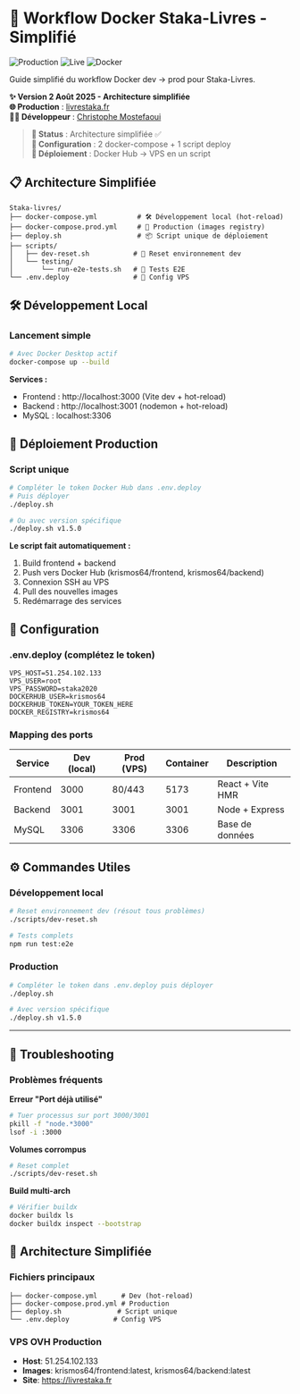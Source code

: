 # 🐳 Workflow Docker Staka-Livres - Simplifié

![Production](https://img.shields.io/badge/Status-Production%20Deployed-brightgreen)
![Live](https://img.shields.io/badge/Live-livrestaka.fr-blue)
![Docker](https://img.shields.io/badge/Docker-Simplifié-blue)

Guide simplifié du workflow Docker dev → prod pour Staka-Livres.

**✨ Version 2 Août 2025 - Architecture simplifiée**  
**🌐 Production** : [livrestaka.fr](https://livrestaka.fr/)  
**👨‍💻 Développeur** : [Christophe Mostefaoui](https://christophe-dev-freelance.fr/)

> **🎯 Status** : Architecture simplifiée ✅  
> **🔧 Configuration** : 2 docker-compose + 1 script deploy  
> **🚀 Déploiement** : Docker Hub → VPS en un script

## 📋 Architecture Simplifiée

```
Staka-livres/
├── docker-compose.yml          # 🛠️ Développement local (hot-reload)
├── docker-compose.prod.yml     # 🚀 Production (images registry)
├── deploy.sh                   # 📦 Script unique de déploiement
├── scripts/
│   ├── dev-reset.sh           # 🔄 Reset environnement dev
│   └── testing/
│       └── run-e2e-tests.sh   # 🧪 Tests E2E
└── .env.deploy                # 🔧 Config VPS
```

## 🛠️ Développement Local

### Lancement simple
```bash
# Avec Docker Desktop actif
docker-compose up --build
```

**Services :**
- Frontend : http://localhost:3000 (Vite dev + hot-reload)
- Backend : http://localhost:3001 (nodemon + hot-reload)  
- MySQL : localhost:3306

## 🚀 Déploiement Production

### Script unique
```bash
# Compléter le token Docker Hub dans .env.deploy
# Puis déployer
./deploy.sh

# Ou avec version spécifique  
./deploy.sh v1.5.0
```

**Le script fait automatiquement :**
1. Build frontend + backend
2. Push vers Docker Hub (krismos64/frontend, krismos64/backend)
3. Connexion SSH au VPS
4. Pull des nouvelles images
5. Redémarrage des services

## 🔧 Configuration

### .env.deploy (complétez le token)
```env
VPS_HOST=51.254.102.133
VPS_USER=root
VPS_PASSWORD=staka2020
DOCKERHUB_USER=krismos64
DOCKERHUB_TOKEN=YOUR_TOKEN_HERE
DOCKER_REGISTRY=krismos64
```

### Mapping des ports

| Service  | Dev (local) | Prod (VPS) | Container | Description      |
| -------- | ----------- | ---------- | --------- | ---------------- |
| Frontend | 3000        | 80/443     | 5173      | React + Vite HMR |
| Backend  | 3001        | 3001       | 3001      | Node + Express   |
| MySQL    | 3306        | 3306       | 3306      | Base de données  |

## ⚙️ Commandes Utiles

### Développement local
```bash
# Reset environnement dev (résout tous problèmes)
./scripts/dev-reset.sh

# Tests complets
npm run test:e2e
```

### Production

```bash
# Compléter le token dans .env.deploy puis déployer
./deploy.sh

# Avec version spécifique
./deploy.sh v1.5.0
```

---

## 🔧 Troubleshooting

### Problèmes fréquents

**Erreur "Port déjà utilisé"**
```bash
# Tuer processus sur port 3000/3001
pkill -f "node.*3000"
lsof -i :3000
```

**Volumes corrompus**
```bash
# Reset complet
./scripts/dev-reset.sh
```

**Build multi-arch**
```bash
# Vérifier buildx
docker buildx ls
docker buildx inspect --bootstrap
```

## 🎯 Architecture Simplifiée

### Fichiers principaux

```
├── docker-compose.yml      # Dev (hot-reload)
├── docker-compose.prod.yml # Production  
├── deploy.sh              # Script unique
└── .env.deploy           # Config VPS
```

### VPS OVH Production

- **Host**: 51.254.102.133
- **Images**: krismos64/frontend:latest, krismos64/backend:latest  
- **Site**: https://livrestaka.fr

